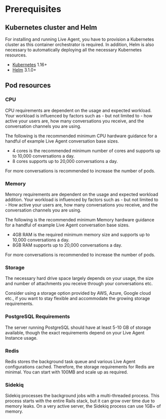 # Prerequisites

## Kubernetes cluster and Helm

For installing and running Live Agent, you have to provision a Kubernetes cluster as this container orchestrator is required. In addition, Helm is also necessary to automatically deploying all the necessary Kubernetes resources. 

- [Kubernetes]((https://kubernetes.io/)) 1.16+
- [Helm](https://helm.sh/) 3.1.0+

## Pod resources

### CPU

CPU requirements are dependent on the usage and expected workload. Your workload is influenced by factors such as - but not limited to - how active your users are, how many conversations you receive, and the conversation channels you are using.

The following is the recommended minimum CPU hardware guidance for a handful of example Live Agent conversation base sizes.

- 4 cores is the recommended minimum number of cores and supports up to 10,000 conversations a day.
- 8 cores supports up to 20,000 conversations a day.

For more conversations is recommended to increase the number of pods.

### Memory

Memory requirements are dependent on the usage and expected workload addition. Your workload is influenced by factors such as - but not limited to - How active your users are, how many conversations you receive, and the conversation channels you are using.

The following is the recommended minimum Memory hardware guidance for a handful of example Live Agent conversation base sizes.

- 4GB RAM is the required minimum memory size and supports up to 10,000 conversations a day.
- 8GB RAM supports up to 20,000 conversations a day.

For more conversations is recommended to increase the number of pods.

### Storage

The necessary hard drive space largely depends on your usage, the size and number of attachments you receive through your conversations etc.

Consider using a storage option provided by AWS, Azure, Google cloud etc., if you want to stay flexible and accommodate the growing storage requirements.

### PostgreSQL Requirements

The server running PostgreSQL should have at least 5-10 GB of storage available, though the exact requirements depend on your Live Agent Instance usage.

### Redis

Redis stores the background task queue and various Live Agent configurations cached. Therefore, the storage requirements for Redis are minimal. You can start with 100MB and scale up as required.

### Sidekiq

Sidekiq processes the background jobs with a multi-threaded process. This process starts with the entire Rails stack, but it can grow over time due to memory leaks. On a very active server, the Sidekiq process can use 1GB+ of memory.

